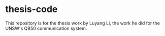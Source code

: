 # thesis-code
This repository is for the thesis work by Luyang Li, the work he did for the UNSW's QB50 communication system. 
